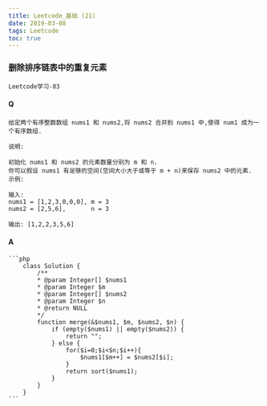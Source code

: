 ```yaml
---
title: Leetcode_基础 (21)
date: 2019-03-08
tags: Leetcode
toc: true
---
```


### 删除排序链表中的重复元素
    Leetcode学习-83

<!-- more -->

#### Q
    给定两个有序整数数组 nums1 和 nums2,将 nums2 合并到 nums1 中,使得 num1 成为一个有序数组.

    说明:

    初始化 nums1 和 nums2 的元素数量分别为 m 和 n.
    你可以假设 nums1 有足够的空间(空间大小大于或等于 m + n)来保存 nums2 中的元素.
    示例:

    输入:
    nums1 = [1,2,3,0,0,0], m = 3
    nums2 = [2,5,6],       n = 3

    输出: [1,2,2,3,5,6]

#### A
    ```php
        class Solution {
            /**
            * @param Integer[] $nums1
            * @param Integer $m
            * @param Integer[] $nums2
            * @param Integer $n
            * @return NULL
            */
            function merge(&$nums1, $m, $nums2, $n) {
                if (empty($nums1) || empty($nums2)) {
                    return "";
                } else {
                    for($i=0;$i<$n;$i++){
                        $nums1[$m++] = $nums2[$i];
                    }
                    return sort($nums1);
                }
            }
        }
    ```

